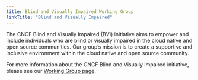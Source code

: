 ```yaml
---
title: Blind and Visually Impaired Working Group
linkTitle: "Blind and Visually Impaired"
---
```


The CNCF Blind and Visually Impaired (BVI) initiative aims to empower and include individuals who are blind or visually impaired in the cloud native and open source communities. Our group’s mission is to create a supportive and inclusive environment within the cloud native and open source community.

For more information about the CNCF Blind and Visually Impaired initiative, please see our [Working Group page](/about/blind-and-visually-impaired/).
